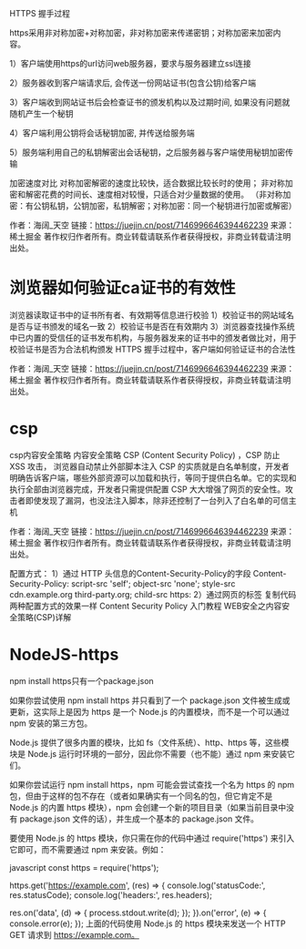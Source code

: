 HTTPS 握手过程

https采用非对称加密+对称加密，非对称加密来传递密钥；对称加密来加密内容。

1）客户端使用https的url访问web服务器，要求与服务器建立ssl连接

2）服务器收到客户端请求后, 会传送一份网站证书(包含公钥)给客户端

3）客户端收到网站证书后会检查证书的颁发机构以及过期时间, 如果没有问题就随机产生一个秘钥

4）客户端利用公钥将会话秘钥加密, 并传送给服务端

5）服务端利用自己的私钥解密出会话秘钥，之后服务器与客户端使用秘钥加密传输

加密速度对比
对称加密解密的速度比较快，适合数据比较长时的使用；
非对称加密和解密花费的时间长、速度相对较慢，只适合对少量数据的使用。
（非对称加密：有公钥私钥，公钥加密，私钥解密；对称加密：同一个秘钥进行加密或解密）


作者：海阔_天空
链接：https://juejin.cn/post/7146996646394462239
来源：稀土掘金
著作权归作者所有。商业转载请联系作者获得授权，非商业转载请注明出处。



# 浏览器如何验证ca证书的有效性
浏览器读取证书中的证书所有者、有效期等信息进行校验
1）校验证书的网站域名是否与证书颁发的域名一致
2）校验证书是否在有效期内
3）浏览器查找操作系统中已内置的受信任的证书发布机构，与服务器发来的证书中的颁发者做比对，用于校验证书是否为合法机构颁发
HTTPS 握手过程中，客户端如何验证证书的合法性

作者：海阔_天空
链接：https://juejin.cn/post/7146996646394462239
来源：稀土掘金
著作权归作者所有。商业转载请联系作者获得授权，非商业转载请注明出处。

# csp
csp内容安全策略
内容安全策略 CSP (Content Security Policy) ，CSP 防止 XSS 攻击， 浏览器自动禁止外部脚本注入
CSP 的实质就是白名单制度，开发者明确告诉客户端，哪些外部资源可以加载和执行，等同于提供白名单。它的实现和执行全部由浏览器完成，开发者只需提供配置
CSP 大大增强了网页的安全性。攻击者即使发现了漏洞，也没法注入脚本，除非还控制了一台列入了白名单的可信主机

作者：海阔_天空
链接：https://juejin.cn/post/7146996646394462239
来源：稀土掘金
著作权归作者所有。商业转载请联系作者获得授权，非商业转载请注明出处。

配置方式：
1）通过 HTTP 头信息的Content-Security-Policy的字段
Content-Security-Policy: script-src 'self'; object-src 'none';  style-src cdn.example.org third-party.org; child-src https:
2）通过网页的标签
<meta http-equiv="Content-Security-Policy" content="script-src 'self'; object-src 'none'; style-src cdn.example.org third-party.org; child-src https:">
复制代码
两种配置方式的效果一样
Content Security Policy 入门教程
WEB安全之内容安全策略(CSP)详解


# NodeJS-https


npm install https只有一个package.json

如果你尝试使用 npm install https 并只看到了一个 package.json 文件被生成或更新，这实际上是因为 https 是一个 Node.js 的内置模块，而不是一个可以通过 npm 安装的第三方包。

Node.js 提供了很多内置的模块，比如 fs（文件系统）、http、https 等，这些模块是 Node.js 运行时环境的一部分，因此你不需要（也不能）通过 npm 来安装它们。

如果你尝试运行 npm install https，npm 可能会尝试查找一个名为 https 的 npm 包，但由于这样的包不存在（或者如果确实有一个同名的包，但它肯定不是 Node.js 的内置 https 模块），npm 会创建一个新的项目目录（如果当前目录中没有 package.json 文件的话），并生成一个基本的 package.json 文件。

要使用 Node.js 的 https 模块，你只需在你的代码中通过 require('https') 来引入它即可，而不需要通过 npm 来安装。例如：

javascript
const https = require('https');

https.get('https://example.com', (res) => {
  console.log('statusCode:', res.statusCode);
  console.log('headers:', res.headers);

  res.on('data', (d) => {
    process.stdout.write(d);
  });
}).on('error', (e) => {
  console.error(e);
});
上面的代码使用 Node.js 的 https 模块来发送一个 HTTP GET 请求到 https://example.com。
